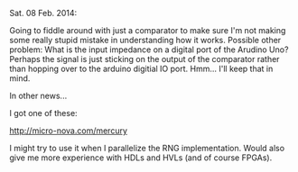 Sat. 08 Feb. 2014:

Going to fiddle around with just a comparator to make sure I'm not making 
some really stupid mistake in understanding how it works. Possible other 
problem: What is the input impedance on a digital port of the Arudino Uno? 
Perhaps the signal is just sticking on the output of the comparator rather 
than hopping over to the arduino digitial IO port. Hmm... I'll keep that in 
mind.

In other news...

I got one of these:

http://micro-nova.com/mercury

I might try to use it when I parallelize the RNG implementation. Would also
give me more experience with HDLs and HVLs (and of course FPGAs).


